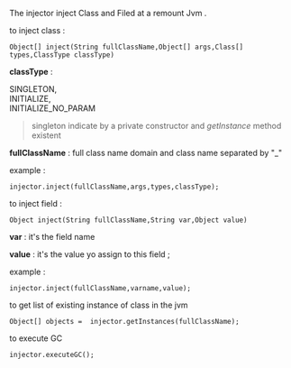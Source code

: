 The injector inject Class and Filed at a remount Jvm  .

to inject class :

    Object[] inject(String fullClassName,Object[] args,Class[] types,ClassType classType)

**classType** :

SINGLETON,  
INITIALIZE,  
INITIALIZE_NO_PARAM

> singleton indicate by a private constructor and *getInstance* method  existent


**fullClassName** :
full class name domain and class name separated by "_" 

example :

    injector.inject(fullClassName,args,types,classType);

to inject field :

    Object inject(String fullClassName,String var,Object value)

**var** : it's the field name

**value** : it's the value yo assign to this field ; 

example :

    injector.inject(fullClassName,varname,value);

to get list of existing instance of class in the jvm 

    Object[] objects =  injector.getInstances(fullClassName);

to execute GC 

    injector.executeGC();

